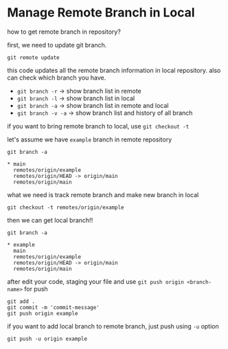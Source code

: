 # Manage Remote Branch in Local

how to get remote branch in repository?

first, we need to update git branch.

```shell
git remote update
```

this code updates all the remote branch information in local repository.
also can check which branch you have. 

- ```git branch -r``` &rarr; show branch list in remote
- ```git branch -l``` &rarr; show branch list in local
- ```git branch -a``` &rarr; show branch list in remote and local
- ```git branch -v -a``` &rarr; show branch list and history of all branch

if you want to bring remote branch to local, use ```git checkout -t```

let's assume we have ```example``` branch in remote repository
```shell
git branch -a

* main
  remotes/origin/example
  remotes/origin/HEAD -> origin/main
  remotes/origin/main
```

what we need is track remote branch and make new branch in local
```shell
git checkout -t remotes/origin/example
```

then we can get local branch!!
```shell
git branch -a

* example
  main
  remotes/origin/example
  remotes/origin/HEAD -> origin/main
  remotes/origin/main
```

after edit your code, staging your file and use ```git push origin <branch-name>``` for push

```shell
git add .
git commit -m 'commit-message'
git push origin example
```

if you want to add local branch to remote branch, just push using ```-u``` option

```shell
git push -u origin example
```
